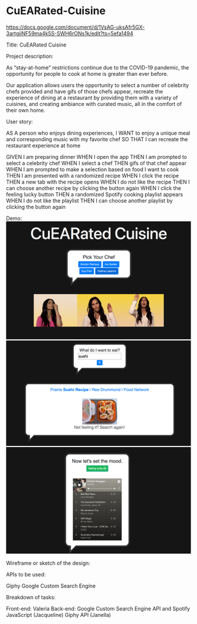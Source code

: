 # CuEARated-Cuisine

https://docs.google.com/document/d/1VsAG-uksAfr5GX-3artgjjNF59ma4k5S-SWH6rONs1k/edit?ts=5efa1494

Title: CuEARated Cuisine

Project description: 

As “stay-at-home” restrictions continue due to the COVID-19 pandemic, the opportunity for people to cook at home is greater than ever before.

Our application allows users the opportunity to select a number of celebrity chefs provided and have gifs of those chefs appear, recreate the experience of dining at a restaurant by providing them with a variety of cuisines, and creating ambiance with curated music, all in the comfort of their own home.

User story: 

AS A person who enjoys dining experiences,
I WANT to enjoy a unique meal and corresponding music with my favorite chef
SO THAT I can recreate the restaurant experience at home

GIVEN I am preparing dinner
WHEN I open the app
THEN I am prompted to select a celebrity chef
WHEN I select a chef
THEN gifs of that chef appear
WHEN I am prompted to make a selection based on food I want to cook
THEN I am presented with a randomized recipe
WHEN I click the recipe
THEN a new tab with the recipe opens
WHEN I do not like the recipe
THEN I can choose another recipe by clicking the button again
WHEN I click the feeling lucky button
THEN a randomized Spotify cooking playlist appears
WHEN I do not like the playlist
THEN I can choose another playlist by clicking the button again


Demo:
![Pick Your Chef](assets/1-pickyourchef.png)
![Choose Your Recipe](assets/2-chooseyourrecipe.png)
![Cooking Playlist](assets/3-cookingplaylist.png)



Wireframe or sketch of the design:





APIs to be used:

Giphy
Google Custom Search Engine

Breakdown of tasks:

Front-end: Valeria
Back-end:
Google Custom Search Engine API and Spotify JavaScript (Jacqueline)
Giphy API (Janella)
